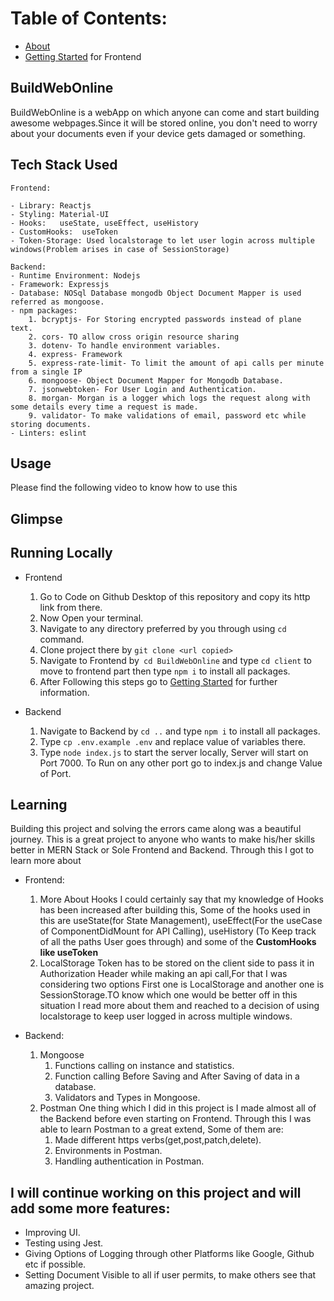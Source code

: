 # Table of Contents:
- [About](https://github.com/Naman-1234/BuildWebOnline-Frontend/blob/main/README.md#about)
- [Getting Started](https://github.com/Naman-1234/BuildWebOnline-Frontend/blob/main/README.md#getting-started-with-create-react-app) for Frontend

## BuildWebOnline
BuildWebOnline is a webApp on which anyone can come and start building awesome webpages.Since it will be stored online, you don't need to worry about your documents even if your device gets damaged or something.

## Tech Stack Used
```
Frontend:

- Library: Reactjs
- Styling: Material-UI
- Hooks:   useState, useEffect, useHistory
- CustomHooks:  useToken
- Token-Storage: Used localstorage to let user login across multiple windows(Problem arises in case of SessionStorage)

Backend:
- Runtime Environment: Nodejs
- Framework: Expressjs
- Database: NOSql Database mongodb Object Document Mapper is used referred as mongoose.
- npm packages:  
    1. bcryptjs- For Storing encrypted passwords instead of plane text.
    2. cors- TO allow cross origin resource sharing
    3. dotenv- To handle environment variables.
    4. express- Framework
    5. express-rate-limit- To limit the amount of api calls per minute from a single IP
    6. mongoose- Object Document Mapper for Mongodb Database.
    7. jsonwebtoken- For User Login and Authentication.
    8. morgan- Morgan is a logger which logs the request along with some details every time a request is made. 
    9. validator- To make validations of email, password etc while storing documents.
- Linters: eslint
```

## Usage
Please find the following video to know how to use this

## Glimpse 
## Running Locally
- Frontend
     1. Go to Code on Github Desktop of this repository and copy its http link from there.
     2. Now Open your terminal.   <br>
     3. Navigate to any directory preferred by you through using `cd` command.<br>
     4. Clone project there by `git clone <url copied>`<br>
     5. Navigate to Frontend by` cd BuildWebOnline` and type `cd client` to move to frontend part then type `npm i` to install all packages.<br>
     6. After Following this steps go to  [Getting Started](https://github.com/Naman-1234/BuildWebOnline-Frontend/blob/main/README.md#getting-started-with-create-react-app) for further information.<br>

- Backend<br>
     1. Navigate to Backend by `cd ..` and type `npm i` to install all packages.<br>
     2. Type `cp .env.example .env` and replace value of variables there.<br>
     3. Type `node index.js` to start the server locally, Server will start on Port 7000. To Run on any other port go to index.js and change Value of Port.<br>

## Learning
Building this project and solving the errors came along was a beautiful journey. This is a great project to anyone who wants to make his/her skills better in MERN Stack or Sole Frontend and Backend.
Through this I got to learn more about
- Frontend:
    1. More About Hooks
       I could certainly say that my knowledge of Hooks has been increased after building this, Some of the hooks used in this are useState(for State Management), useEffect(For the useCase of ComponentDidMount for API Calling), useHistory (To Keep track of all the paths User goes through) and some of the <strong>CustomHooks like useToken</strong>
    2. LocalStorage
       Token has to be stored on the client side to pass it in Authorization Header while making an api call,For that I was considering two options First one is LocalStorage and another one is SessionStorage.TO know which one would be better off in this situation I read more about them and reached to a decision of using localstorage to keep user logged in across multiple windows.
   
- Backend:
    1. Mongoose
       1. Functions calling on instance and statistics.
       2. Function calling Before Saving and After Saving of data in a database.
       3. Validators and Types in Mongoose.
    2. Postman
       One thing which I did in this project is I made almost all of the Backend before even starting on Frontend. Through this I was able to learn Postman to a great extend, Some of them are:<br>
       1. Made different https verbs(get,post,patch,delete).
       2. Environments in Postman.
       3. Handling authentication in Postman.

## I will continue working on this project and will add some more features:
- Improving UI.
- Testing using Jest.
- Giving Options of Logging through other Platforms like Google, Github etc if possible.
- Setting Document Visible to all if user permits, to make others see that amazing project.
     
